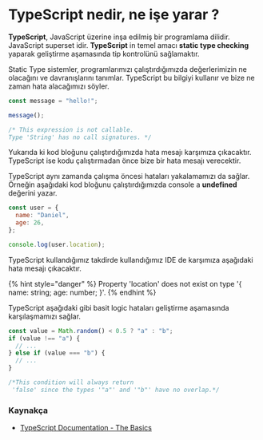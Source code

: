 # TypeScript nedir, ne işe yarar ?

**TypeScript**, JavaScript üzerine inşa edilmiş bir programlama dilidir. JavaScript superset idir. **TypeScript** in temel amacı **static type checking** yaparak geliştirme aşamasında tip kontrolünü sağlamaktır.

Static Type sistemler, programlarımızı çalıştırdığımızda değerlerimizin ne olacağını ve davranışlarını tanımlar. TypeScript bu bilgiyi kullanır ve bize ne zaman hata alacağımızı söyler.

```javascript
const message = "hello!";

message();

/* This expression is not callable.
Type 'String' has no call signatures. */
```

Yukarıda ki kod bloğunu çalıştırdığımızda hata mesajı karşımıza çıkacaktır. TypeScript ise kodu çalıştırmadan önce bize bir hata mesajı verecektir.

TypeScript aynı zamanda çalışma öncesi hataları yakalamamızı da sağlar. Örneğin aşağıdaki kod bloğunu çalıştırdığımızda console a **undefined** değerini yazar.

```javascript
const user = {
  name: "Daniel",
  age: 26,
};

console.log(user.location);
```

TypeScript kullandığımız takdirde kullandığımız IDE de karşımıza aşağıdaki hata mesajı çıkacaktır.

{% hint style="danger" %}
Property 'location' does not exist on type '{ name: string; age: number; }'.
{% endhint %}

TypeScript aşağıdaki gibi basit logic hataları geliştirme aşamasında karşılaşmamızı sağlar.

```javascript
const value = Math.random() < 0.5 ? "a" : "b";
if (value !== "a") {
  // ...
} else if (value === "b") {
  // ...
}

/*This condition will always return
 'false' since the types '"a"' and '"b"' have no overlap.*/
```

### 

### Kaynakça

* [TypeScript Documentation - The Basics](https://www.typescriptlang.org/docs/handbook/2/basic-types.html)





